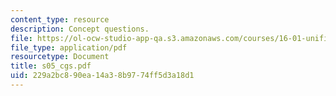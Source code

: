 ```yaml
---
content_type: resource
description: Concept questions.
file: https://ol-ocw-studio-app-qa.s3.amazonaws.com/courses/16-01-unified-engineering-i-ii-iii-iv-fall-2005-spring-2006/229a2bc890ea14a38b9774ff5d3a18d1_s05_cgs.pdf
file_type: application/pdf
resourcetype: Document
title: s05_cgs.pdf
uid: 229a2bc8-90ea-14a3-8b97-74ff5d3a18d1
---
```

